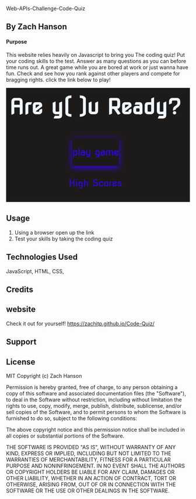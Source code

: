 Web-APIs-Challenge-Code-Quiz

## By Zach Hanson


#### Purpose
This website relies heavily on Javascript to bring you The coding quiz! Put your coding skills to the test. Answer as many questions as you can before time runs out.
A great game while you are bored at work or just wanna have fun. Check and see how you rank against other players and compete for bragging rights. click the link below to play!

<img src="./Assets/Start Game.png" alt="Homes screen" title="Start Game">


## Usage

1. Using a browser open up the link
2. Test your skills by taking the coding quiz


## Technologies Used

JavaScript,
HTML, 
CSS,



## Credits

## website
Check it out for yourself! https://zachitp.github.io/Code-Quiz/


## Support
 

## License
MIT Copyright (c) Zach Hanson

Permission is hereby granted, free of charge, to any person obtaining a copy of this software and associated documentation files (the "Software"), to deal in the Software without restriction, including without limitation the rights to use, copy, modify, merge, publish, distribute, sublicense, and/or sell copies of the Software, and to permit persons to whom the Software is furnished to do so, subject to the following conditions:

The above copyright notice and this permission notice shall be included in all copies or substantial portions of the Software.

THE SOFTWARE IS PROVIDED "AS IS", WITHOUT WARRANTY OF ANY KIND, EXPRESS OR IMPLIED, INCLUDING BUT NOT LIMITED TO THE WARRANTIES OF MERCHANTABILITY, FITNESS FOR A PARTICULAR PURPOSE AND NONINFRINGEMENT. IN NO EVENT SHALL THE AUTHORS OR COPYRIGHT HOLDERS BE LIABLE FOR ANY CLAIM, DAMAGES OR OTHER LIABILITY, WHETHER IN AN ACTION OF CONTRACT, TORT OR OTHERWISE, ARISING FROM, OUT OF OR IN CONNECTION WITH THE SOFTWARE OR THE USE OR OTHER DEALINGS IN THE SOFTWARE.